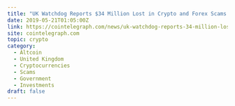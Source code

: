 ```yaml
---
title: "UK Watchdog Reports $34 Million Lost in Crypto and Forex Scams Last Year"
date: 2019-05-21T01:05:00Z
link: https://cointelegraph.com/news/uk-watchdog-reports-34-million-lost-in-crypto-and-forex-scams-last-year?utm_medium=RSS&utm_source=hune
site: cointelegraph.com
topic: crypto
category:
  - Altcoin
  - United Kingdom
  - Cryptocurrencies
  - Scams
  - Government
  - Investments
draft: false
---
```

